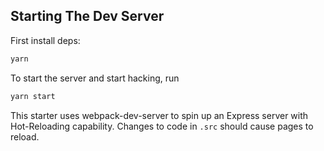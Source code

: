 ## Starting The Dev Server

First install deps:
```BASH
yarn
```

To start the server and start hacking, run

```BASH
yarn start
```

This starter uses webpack-dev-server to spin up an Express server with Hot-Reloading capability. Changes to code in `.src` should cause pages to reload.

